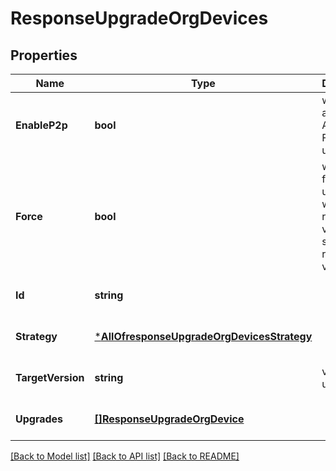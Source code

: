 # ResponseUpgradeOrgDevices

## Properties
Name | Type | Description | Notes
------------ | ------------- | ------------- | -------------
**EnableP2p** | **bool** | whether to allow local AP-to-AP FW upgrade | [optional] [default to null]
**Force** | **bool** | whether to force upgrade when requested version is same as running version | [optional] [default to null]
**Id** | **string** |  | [optional] [default to null]
**Strategy** | [***AllOfresponseUpgradeOrgDevicesStrategy**](AllOfresponseUpgradeOrgDevicesStrategy.md) |  | [optional] [default to null]
**TargetVersion** | **string** | version to upgrade to | [optional] [default to null]
**Upgrades** | [**[]ResponseUpgradeOrgDevice**](response_upgrade_org_device.md) |  | [optional] [default to null]

[[Back to Model list]](../README.md#documentation-for-models) [[Back to API list]](../README.md#documentation-for-api-endpoints) [[Back to README]](../README.md)

